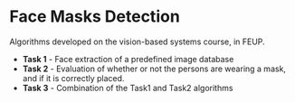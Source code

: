 # Face Masks Detection
Algorithms developed on the vision-based systems course, in FEUP.

* **Task 1** - Face extraction of a predefined image database
* **Task 2** - Evaluation of whether or not the persons are wearing a mask, and if it is correctly placed.
* **Task 3** - Combination of the Task1 and Task2 algorithms
